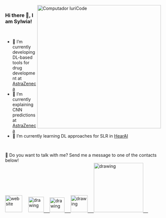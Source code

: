 <img src="https://raw.githubusercontent.com/MicaelliMedeiros/micaellimedeiros/master/image/computer-illustration.png" min-width="400px" max-width="400px" width="400px" align="right" alt="Computador IuriCode">

### Hi there 👋, I am Sylwia!
<br>

- 🔭 I’m currently developing DL-based tools for drug development at [AstraZeneca](https://www.astrazeneca.com/)
- 👯 I’m currently explaining CNN predictions at [AstraZeneca](https://www.astrazeneca.com/)
- 🌱 I’m currently learning DL approaches for SLR in [HearAI](https://www.hearai.pl/)

<br>
</p>

<p align="left">
💌  Do you want to talk with me? Send me a message to one of the contacts below! 
<br>

<a href="https://majsylw.netlify.app/" alt="website">
<img src='https://github.com/majsylw/academic-sm/blob/master/assets/images/icon.png' alt='website' height='55' /></a>&nbsp;&nbsp;&nbsp;&nbsp;
<a href="https://orcid.org/0000-0001-7576-7167"><img src="https://orcid.org/assets/vectors/orcid.logo.icon.svg" alt="drawing" width="50"/>&nbsp;&nbsp;&nbsp;&nbsp;
<a href="https://www.researchgate.net/profile/Sylwia-Majchrowska"><img src="https://svgshare.com/i/9pP.svg" alt="drawing" width="48"/>&nbsp;&nbsp;&nbsp;&nbsp;
<a href="mailto:sylwia.majchrowska@pwr.edu.pl"><img src="https://upload.wikimedia.org/wikipedia/commons/8/8c/Gmail_Icon_%282013-2020%29.svg" alt="drawing" width="55"/>&nbsp;&nbsp;&nbsp;&nbsp;
<a href="https://www.linkedin.com/in/sylwia-majchrowska"><img src="https://res.cloudinary.com/importdata/image/upload/v1595012354/linkedin_t9qiwy.png" alt="drawing" width="160"/>&nbsp;&nbsp;&nbsp;&nbsp;

<!--
<a href="https://majsylw.netlify.app/" alt="website">
<img src='https://img.shields.io/badge/-majsylw.netlify.app-green' alt='website' height='20' /></a>

<a href="mailto:sylwia.majchrowska@pwr.edu.pl" alt="email">
<img src="https://img.shields.io/badge/-sylwia.majchrowska(at)ai.se-e34c41?style=flat-square&labelColor=e34c41&logo=gmail&logoColor=white&link=sylwia.majchrowska@ai.se" /></a>

<a href="https://www.linkedin.com/in/sylwia-majchrowska" alt="Linkedin">
<img src="https://img.shields.io/badge/-Sylwia%20Majchrowska-blue?style=flat-square&logo=Linkedin&logoColor=white&link=https://www.linkedin.com/in/sylwia-majchrowska" /></a>
</p>

<img src="https://github-readme-stats.vercel.app/api?username=majsylw&show_icons=true&count_private=true" min-width="400px" max-width="400px" width="400px" align="middle" alt="Stats"> <img src="https://github-readme-stats.vercel.app/api/top-langs/?username=majsylw" min-width="400px" max-width="300px" width="300px" align="middle" alt="langs">

**majsylw/majsylw** is a ✨ _special_ ✨ repository because its `README.md` (this file) appears on your GitHub profile.

Here are some ideas to get you started:

- 🔭 I’m currently working on ...
- 🌱 I’m currently learning ...
- 👯 I’m looking to collaborate on ...
- 🤔 I’m looking for help with ...
- 💬 Ask me about ...
- 📫 How to reach me: ...
- 😄 Pronouns: ...
- ⚡ Fun fact: ...
-->
